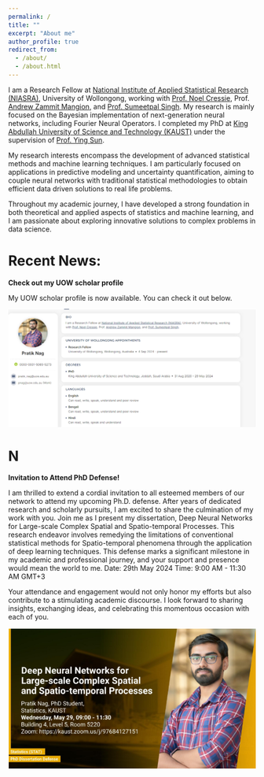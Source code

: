 ```yaml
---
permalink: /
title: ""
excerpt: "About me"
author_profile: true
redirect_from: 
  - /about/
  - /about.html
---
```



I am a Research Fellow at [National Institute of Applied Statistical Research (NIASRA)](https://www.uow.edu.au/niasra/), University of Wollongong, working with [Prof. Noel Cressie](https://scholars.uow.edu.au/noel-cressie), Prof. [Andrew Zammit Mangion](https://scholars.uow.edu.au/andrew-zammit-mangion), and [Prof. Sumeetpal Singh](https://scholars.uow.edu.au/sumeetpal-singh). My research is mainly focused on the Bayesian implementation of next-generation neural networks, including Fourier Neural Operators. I completed my PhD at [King Abdullah University of Science and Technology (KAUST)](https://cemse.kaust.edu.sa/stat) under the supervision of [Prof. Ying Sun](https://www.kaust.edu.sa/en/study/faculty/ying-sun).

My research interests encompass the development of advanced statistical methods and machine learning techniques. I am particularly focused on applications in predictive modeling and uncertainty quantification, aiming to couple neural networks with traditional statistical methodologies to obtain efficient data driven solutions to real life problems.

Throughout my academic journey, I have developed a strong foundation in both theoretical and applied aspects of statistics and machine learning, and I am passionate about exploring innovative solutions to complex problems in data science.

Recent News:
===


**Check out my UOW scholar profile**

My UOW scholar profile is now available. You can check it out below.

[<img src="images/uow_scholar.png">](https://scholars.uow.edu.au/pratik-nag)


N
===

**Invitation to Attend PhD Defense!**

I am thrilled to extend a cordial invitation to all esteemed members of our network to attend my upcoming Ph.D. defense. After years of dedicated research and scholarly pursuits, I am excited to share the culmination of my work with you.
Join me as I present my dissertation, Deep Neural Networks for Large-scale Complex Spatial and Spatio-temporal Processes. This research endeavor involves remedying the limitations of conventional statistical methods for Spatio-temporal phenomena through the application of deep learning techniques. This defense marks a significant milestone in my academic and professional journey, and your support and presence would mean the world to me.
Date: 29th May 2024
Time: 9:00 AM - 11:30 AM GMT+3

Your attendance and engagement would not only honor my efforts but also contribute to a stimulating academic discourse. I look forward to sharing insights, exchanging ideas, and celebrating this momentous occasion with each of you.

[<img src="images/PhD_defence.png">](https://cemse.kaust.edu.sa/people/person/pratik-nag)
